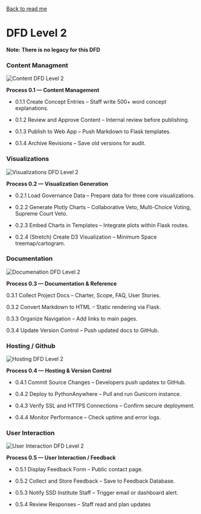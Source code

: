 [Back to read me](../../README.md)

# DFD Level 2

**Note: There is no legacy for this DFD**

### Content Managment
![Content DFD Level 2](DFDLevel2ContentManagment.png)

**Process 0.1 — Content Management**

- 0.1.1 Create Concept Entries – Staff write 500+ word concept explanations.

- 0.1.2 Review and Approve Content – Internal review before publishing.

- 0.1.3 Publish to Web App – Push Markdown to Flask templates.

- 0.1.4 Archive Revisions – Save old versions for audit.

### Visualizations
![Visualizations DFD Level 2](DFDLevel2Vis.png)

**Process 0.2 — Visualization Generation**

- 0.2.1 Load Governance Data – Prepare data for three core visualizations.

- 0.2.2 Generate Plotly Charts – Collaborative Veto, Multi-Choice Voting, Supreme Court Veto.

- 0.2.3 Embed Charts in Templates – Integrate plots within Flask routes.

- 0.2.4 (Stretch) Create D3 Visualization – Minimum Space treemap/cartogram.

### Documentation
![Documenation DFD Level 2](DFDLevel2Documentation.png)

**Process 0.3 — Documentation & Reference**

0.3.1 Collect Project Docs – Charter, Scope, FAQ, User Stories.

0.3.2 Convert Markdown to HTML – Static rendering via Flask.

0.3.3 Organize Navigation – Add links to main pages.

0.3.4 Update Version Control – Push updated docs to GitHub.

### Hosting / Github
![Hosting DFD Level 2](DFDLevel2Hosting.png)

**Process 0.4 — Hosting & Version Control**

- 0.4.1 Commit Source Changes – Developers push updates to GitHub.

- 0.4.2 Deploy to PythonAnywhere – Pull and run Gunicorn instance.

- 0.4.3 Verify SSL and HTTPS Connections – Confirm secure deployment.

- 0.4.4 Monitor Performance – Check uptime and error logs.

### User Interaction
![User Interaction DFD Level 2](DFDLevel2Public.png)

**Process 0.5 — User Interaction / Feedback**

- 0.5.1 Display Feedback Form – Public contact page.

- 0.5.2 Collect and Store Feedback – Save to Feedback Database.

- 0.5.3 Notify SSD Institute Staff – Trigger email or dashboard alert.

- 0.5.4 Review Responses – Staff read and plan updates